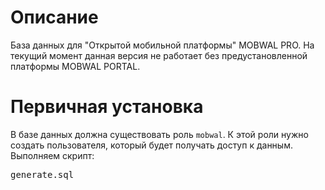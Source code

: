 # Описание
База данных для "Открытой мобильной платформы" MOBWAL PRO. На текущий момент данная версия не работает без предустановленной платформы MOBWAL PORTAL.

# Первичная установка
В базе данных должна существовать роль ``mobwal``. К этой роли нужно создать пользователя, который будет получать доступ к данным.
Выполняем скрипт:
<pre>
generate.sql
</pre>